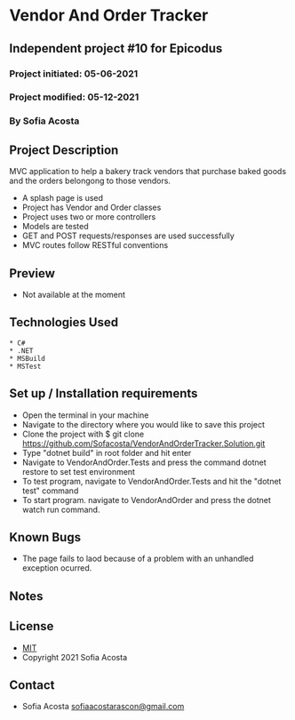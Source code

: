 # Vendor And Order Tracker
## Independent project #10 for Epicodus
### Project initiated: 05-06-2021
### Project modified: 05-12-2021
### By Sofia Acosta
## Project Description
MVC application to help a bakery track vendors that purchase baked goods and the orders belongong to those vendors. 
* A splash page is used
* Project has Vendor and Order classes
* Project uses two or more controllers
* Models are tested
* GET and POST requests/responses are used successfully
* MVC routes follow RESTful conventions

## Preview 
* Not available at the moment 

## Technologies Used
 
```
* C#
* .NET
* MSBuild
* MSTest

 ```

## Set up / Installation requirements
* Open the terminal in your machine
* Navigate to the directory where you would like to save this project 
* Clone the project with $ git clone https://github.com/Sofacosta/VendorAndOrderTracker.Solution.git
* Type "dotnet build" in root folder and hit enter
* Navigate to VendorAndOrder.Tests and press the command dotnet restore to set test environment
* To test program, navigate to VendorAndOrder.Tests and hit the "dotnet test" command
* To start program. navigate to VendorAndOrder and press the dotnet watch run command.          
## Known Bugs
* The page fails to laod because of a problem with an unhandled exception ocurred. 
## Notes

## License
* [MIT](https://choosealicense.com/licenses/mit)
* Copyright 2021 Sofia Acosta
## Contact
* Sofia Acosta sofiaacostarascon@gmail.com